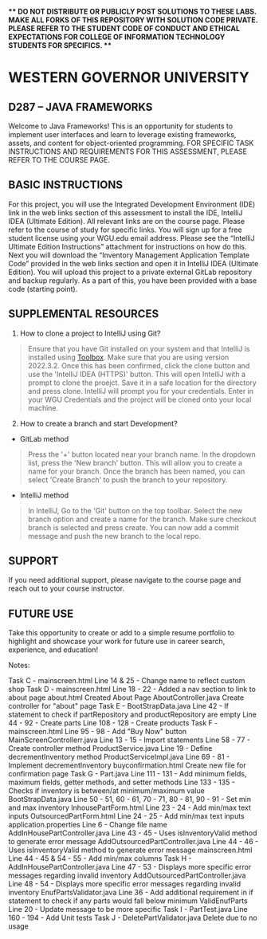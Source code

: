 <strong>** DO NOT DISTRIBUTE OR PUBLICLY POST SOLUTIONS TO THESE LABS. MAKE ALL FORKS OF THIS REPOSITORY WITH SOLUTION CODE PRIVATE. PLEASE REFER TO THE STUDENT CODE OF CONDUCT AND ETHICAL EXPECTATIONS FOR COLLEGE OF INFORMATION TECHNOLOGY STUDENTS FOR SPECIFICS. ** </strong>

# WESTERN GOVERNOR UNIVERSITY 
## D287 – JAVA FRAMEWORKS
Welcome to Java Frameworks! This is an opportunity for students to implement user interfaces and learn to leverage existing frameworks, assets, and content for object-oriented programming.
FOR SPECIFIC TASK INSTRUCTIONS AND REQUIREMENTS FOR THIS ASSESSMENT, PLEASE REFER TO THE COURSE PAGE.
## BASIC INSTRUCTIONS
For this project, you will use the Integrated Development Environment (IDE) link in the web links section of this assessment to install the IDE, IntelliJ IDEA (Ultimate Edition). All relevant links are on the course page. Please refer to the course of study for specific links. You will sign up for a free student license using your WGU.edu email address. Please see the “IntelliJ Ultimate Edition Instructions” attachment for instructions on how do this. Next you will download the “Inventory Management Application Template Code” provided in the web links section and open it in IntelliJ IDEA (Ultimate Edition). You will upload this project to a private external GitLab repository and backup regularly. As a part of this, you have been provided with a base code (starting point). 

## SUPPLEMENTAL RESOURCES  
1.	How to clone a project to IntelliJ using Git?

> Ensure that you have Git installed on your system and that IntelliJ is installed using [Toolbox](https://www.jetbrains.com/toolbox-app/). Make sure that you are using version 2022.3.2. Once this has been confirmed, click the clone button and use the 'IntelliJ IDEA (HTTPS)' button. This will open IntelliJ with a prompt to clone the proejct. Save it in a safe location for the directory and press clone. IntelliJ will prompt you for your credentials. Enter in your WGU Credentials and the project will be cloned onto your local machine.  

2. How to create a branch and start Development?

- GitLab method
> Press the '+' button located near your branch name. In the dropdown list, press the 'New branch' button. This will allow you to create a name for your branch. Once the branch has been named, you can select 'Create Branch' to push the branch to your repository.

- IntelliJ method
> In IntelliJ, Go to the 'Git' button on the top toolbar. Select the new branch option and create a name for the branch. Make sure checkout branch is selected and press create. You can now add a commit message and push the new branch to the local repo.

## SUPPORT
If you need additional support, please navigate to the course page and reach out to your course instructor.
## FUTURE USE
Take this opportunity to create or add to a simple resume portfolio to highlight and showcase your work for future use in career search, experience, and education!

Notes:

Task C -
    mainscreen.html
        Line 14 & 25 - Change name to reflect custom shop
Task D -
    mainscreen.html
        Line 18 - 22 - Added a nav section to link to about page
    about.html
        Created About Page
    AboutController.java
        Create controller for "about" page
Task E - 
    BootStrapData.java
        Line 42 - If statement to check if partRepository and productRepository are empty
        Line 44 - 92 - Create parts
        Line 108 - 128 - Create products
Task F - 
    mainscreen.html
        Line 95 - 98 - Add "Buy Now" button
    MainScreenControllerr.java
        Line 13 - 15 - Import statements
        Line 58 - 77 - Create controller method
    ProductService.java
        Line 19 - Define decrementInventory method
    ProductServiceImpl.java
        Line 69 - 81 - Implement decrementInventory
    buyconfirmation.html
        Create new file for confirmation page
Task G -
    Part.java
        Line 111 - 131 - Add minimum fields, maximum fields, getter methods, and setter methods
        Line 133 - 135 - Checks if inventory is between/at minimum/maximum value
    BootStrapData.java
        Line 50 - 51, 60 - 61, 70 - 71, 80 - 81, 90 - 91 - Set min and max inventory
    InhousePartForm.html
        Line 23 - 24 - Add min/max text inputs
    OutsourcedPartForm.html
        Line 24 - 25 - Add min/max text inputs
    application.properties
        Line 6 - Change file name
    AddInHousePartController.java
        Line 43 - 45 - Uses isInventoryValid method to generate error message
    AddOutsourcedPartController.java
        Line 44 - 46 - Uses isInventoryValid method to generate error message
    mainscreen.html
        Line 44 - 45 & 54 - 55 - Add min/max columns
Task H -
    AddInHousePartController.java
        Line 47 - 53 - Displays more specific error messages regarding invalid inventory
    AddOutsourcedPartController.java
        Line 48 - 54 - Displays more specific error messages regarding invalid inventory
    EnufPartsValidator.java
        Line 36 - Add additional requirement in if statement to check if any parts would fall below minimum
    ValidEnufParts
        Line 20 - Update message to be more specific
Task I -
    PartTest.java
        Line 160 - 194 - Add Unit tests
Task J -
    DeletePartValidator.java
        Delete due to no usage